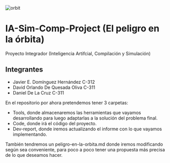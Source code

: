 ![orbit](https://user-images.githubusercontent.com/54940830/141042383-f40bf936-15c7-449b-9629-09bda42226fd.jpg)

# IA-Sim-Comp-Project (El peligro en la órbita)
Proyecto Integrador (Inteligencia Artifcial, Compilación y Simulación)

## Integrantes
- Javier E. Domínguez Hernández C-312
- David Orlando De Quesada Oliva C-311
- Daniel De La Cruz C-311

En el repositorio por ahora pretendemos tener 3 carpetas:

- Tools, donde almacenaremos las herramientas que vayamos desarrollando para luego adaptarlas a la solución del problema final.
- Code, donde irá el código del proyecto.
- Dev-report, donde iremos actualizando el informe con lo que vayamos implementando.

También tendremos un peligro-en-la-orbita.md donde iremos modificando según sea conveniente, para poco a poco tener una propuesta
más precisa de lo que deseamos hacer.



